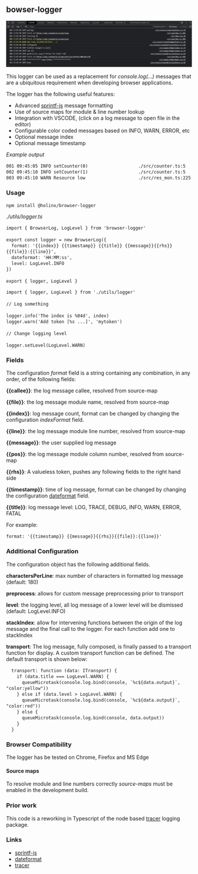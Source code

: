 ## bowser-logger

![](./doc/img/browser-logger.png)

This logger can be used as a replacement for *console.log(...)* messages
that are a ubiquitous requirement when developing browser applications.

The logger has the following useful features:

* Advanced [sprintf-js] message formatting
* Use of source maps for module & line number lookup
* Integration with VSCODE, (click on a log message to open file in the editor)
* Configurable color coded messages based on INFO, WARN, ERROR, etc
* Optional message index
* Optional message timestamp

*Example output*
```
001 09:45:05 INFO setCounter(0)                   ./src/counter.ts:5
002 09:45:10 INFO setCounter(1)                   ./src/counter.ts:5
003 09:45:10 WARN Resource low                    ./src/res_mon.ts:225
```
### Usage

    npm install @holinx/browser-logger

*./utils/logger.ts*
```
import { BrowserLog, LogLevel } from 'browser-logger'

export const logger = new BrowserLog({
  format: '{{index}} {{timestamp}} {{title}} {{message}}{{rhs}}{{file}}:{{line}}',
  dateformat: 'HH:MM:ss',
  level: LogLevel.INFO
})

export { logger, LogLevel }
```

```
import { logger, LogLevel } from './utils/logger'

// Log something

logger.info('The index is %04d', index)
logger.warn('Add token [%s ...]', 'mytoken')

// Change logging level

logger.setLevel(LogLevel.WARN)
```

### Fields

The configuration *format* field is a string containing any combination, in any order, of the
following fields:

**{{callee}}**: the log message callee, resolved from source-map

**{{file}}**: the log message module name, resolved from source-map

**{{index}}**: log message count, format can be changed by changing the configuration *indexFormat* field.

**{{line}}**: the log message module line number, resolved from source-map

**{{message}}**: the user supplied log message

**{{pos}}**: the log message module column number, resolved from source-map

**{{rhs}}**: A valueless token, pushes any following fields to the right hand side

**{{timestamp}}**: time of log message, format can be changed by changing the configuration [dateformat] field.

**{{title}}**: log message level:   LOG, TRACE, DEBUG, INFO, WARN, ERROR, FATAL


For example:

    format: '{{timestamp}} {{message}}{{rhs}}{{file}}:{{line}}'


### Additional Configuration

The configuration object has the following additional fields.

**charactersPerLine**: max number of characters in formatted log message (default: 180)

**preprocess**: allows for custom message preprocessing prior to transport

**level**: the logging level, all log message of a lower level will be dismissed (default: LogLevel.INFO)

**stackIndex**: allow for intervening functions between the origin of the log message and the
final call to the logger. For each function add one to stackIndex

**transport**: The log message, fully composed, is finally passed to a transport function
for display. A custom transport function can be defined. The default
transport is shown below:

```
  transport: function (data: ITransport) {
    if (data.title === LogLevel.WARN) {
      queueMicrotask(console.log.bind(console, `%c${data.output}`, "color:yellow"))
    } else if (data.level > LogLevel.WARN) {
      queueMicrotask(console.log.bind(console, `%c${data.output}`, "color:red"))
    } else {
      queueMicrotask(console.log.bind(console, data.output))
    }
  }
```

### Browser Compatibility

The logger has be tested on Chrome, Firefox and MS Edge

#### Source maps

To resolve module and line numbers correctly *source-maps* must be
enabled in the development build.

### Prior work

This code is a reworking in Typescript of the node based [tracer] logging package.

### Links

* [sprintf-js]
* [dateformat]
* [tracer]

[tracer]: https://www.npmjs.com/package/tracer
[sprintf-js]: https://www.npmjs.com/package/sprintf-js
[dateformat]: https://github.com/felixge/node-dateformat#mask-options
